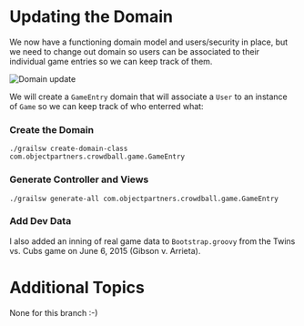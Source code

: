 Updating the Domain
===
We now have a functioning domain model and users/security in place, but we need to change out domain so users can be
associated to their individual game entries so we can keep track of them. 

![Domain update](img/crowdballdomain2.png)

We will create a `GameEntry` domain that will associate a `User` to an instance of `Game` so we can keep track of who
enterred what:   

### Create the Domain
`./grailsw create-domain-class com.objectpartners.crowdball.game.GameEntry`   

### Generate Controller and Views
`./grailsw generate-all com.objectpartners.crowdball.game.GameEntry`   

### Add Dev Data
I also added an inning of real game data to `Bootstrap.groovy` from the Twins vs. Cubs game on June 6, 2015 
(Gibson v. Arrieta).

# Additional Topics
None for this branch :-)




